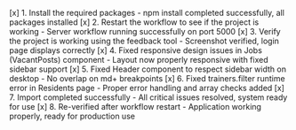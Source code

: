 [x] 1. Install the required packages - npm install completed successfully, all packages installed
[x] 2. Restart the workflow to see if the project is working - Server workflow running successfully on port 5000
[x] 3. Verify the project is working using the feedback tool - Screenshot verified, login page displays correctly
[x] 4. Fixed responsive design issues in Jobs (VacantPosts) component - Layout now properly responsive with fixed sidebar support
[x] 5. Fixed Header component to respect sidebar width on desktop - No overlap on md+ breakpoints
[x] 6. Fixed trainers.filter runtime error in Residents page - Proper error handling and array checks added
[x] 7. Import completed successfully - All critical issues resolved, system ready for use
[x] 8. Re-verified after workflow restart - Application working properly, ready for production use